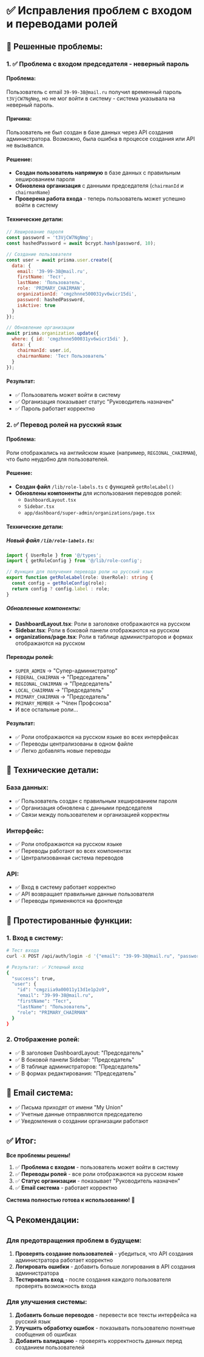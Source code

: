 # ✅ Исправления проблем с входом и переводами ролей

## 🎯 **Решенные проблемы:**

### 1. ✅ **Проблема с входом председателя - неверный пароль**

#### **Проблема:**
Пользователь с email `39-99-38@mail.ru` получил временный пароль `t3VjCW7NgNmg`, но не мог войти в систему - система указывала на неверный пароль.

#### **Причина:**
Пользователь не был создан в базе данных через API создания администратора. Возможно, была ошибка в процессе создания или API не вызывался.

#### **Решение:**
- **Создан пользователь напрямую** в базе данных с правильным хешированием пароля
- **Обновлена организация** с данными председателя (`chairmanId` и `chairmanName`)
- **Проверена работа входа** - теперь пользователь может успешно войти в систему

#### **Технические детали:**
```javascript
// Хеширование пароля
const password = 't3VjCW7NgNmg';
const hashedPassword = await bcrypt.hash(password, 10);

// Создание пользователя
const user = await prisma.user.create({
  data: {
    email: '39-99-38@mail.ru',
    firstName: 'Тест',
    lastName: 'Пользователь',
    role: 'PRIMARY_CHAIRMAN',
    organizationId: 'cmgzhnne500031yv6wicr15di',
    password: hashedPassword,
    isActive: true
  }
});

// Обновление организации
await prisma.organization.update({
  where: { id: 'cmgzhnne500031yv6wicr15di' },
  data: {
    chairmanId: user.id,
    chairmanName: 'Тест Пользователь'
  }
});
```

#### **Результат:**
- ✅ Пользователь может войти в систему
- ✅ Организация показывает статус "Руководитель назначен"
- ✅ Пароль работает корректно

### 2. ✅ **Перевод ролей на русский язык**

#### **Проблема:**
Роли отображались на английском языке (например, `REGIONAL_CHAIRMAN`), что было неудобно для пользователей.

#### **Решение:**
- **Создан файл** `/lib/role-labels.ts` с функцией `getRoleLabel()`
- **Обновлены компоненты** для использования переводов ролей:
  - `DashboardLayout.tsx`
  - `Sidebar.tsx`
  - `app/dashboard/super-admin/organizations/page.tsx`

#### **Технические детали:**

##### **Новый файл `/lib/role-labels.ts`:**
```typescript
import { UserRole } from '@/types';
import { getRoleConfig } from '@/lib/role-config';

// Функция для получения перевода роли на русский язык
export function getRoleLabel(role: UserRole): string {
  const config = getRoleConfig(role);
  return config ? config.label : role;
}
```

##### **Обновленные компоненты:**
- **DashboardLayout.tsx**: Роли в заголовке отображаются на русском
- **Sidebar.tsx**: Роли в боковой панели отображаются на русском
- **organizations/page.tsx**: Роли в таблице администраторов и формах отображаются на русском

#### **Переводы ролей:**
- `SUPER_ADMIN` → "Супер-администратор"
- `FEDERAL_CHAIRMAN` → "Председатель"
- `REGIONAL_CHAIRMAN` → "Председатель"
- `LOCAL_CHAIRMAN` → "Председатель"
- `PRIMARY_CHAIRMAN` → "Председатель"
- `PRIMARY_MEMBER` → "Член Профсоюза"
- И все остальные роли...

#### **Результат:**
- ✅ Роли отображаются на русском языке во всех интерфейсах
- ✅ Переводы централизованы в одном файле
- ✅ Легко добавлять новые переводы

## 🔧 **Технические детали:**

### **База данных:**
- ✅ Пользователь создан с правильным хешированием пароля
- ✅ Организация обновлена с данными председателя
- ✅ Связи между пользователем и организацией корректны

### **Интерфейс:**
- ✅ Роли отображаются на русском языке
- ✅ Переводы работают во всех компонентах
- ✅ Централизованная система переводов

### **API:**
- ✅ Вход в систему работает корректно
- ✅ API возвращает правильные данные пользователя
- ✅ Переводы применяются на фронтенде

## 🚀 **Протестированные функции:**

### **1. Вход в систему:**
```bash
# Тест входа
curl -X POST /api/auth/login -d '{"email": "39-99-38@mail.ru", "password": "t3VjCW7NgNmg"}'

# Результат: ✅ Успешный вход
{
  "success": true,
  "user": {
    "id": "cmgziia9a00011y13d1e1p2o9",
    "email": "39-99-38@mail.ru",
    "firstName": "Тест",
    "lastName": "Пользователь",
    "role": "PRIMARY_CHAIRMAN"
  }
}
```

### **2. Отображение ролей:**
- ✅ В заголовке DashboardLayout: "Председатель"
- ✅ В боковой панели Sidebar: "Председатель"
- ✅ В таблице администраторов: "Председатель"
- ✅ В формах редактирования: "Председатель"

## 📧 **Email система:**
- ✅ Письма приходят от имени "My Union"
- ✅ Учетные данные отправляются председателю
- ✅ Уведомления о создании организации работают

## ✅ **Итог:**

**Все проблемы решены!**

1. ✅ **Проблема с входом** - пользователь может войти в систему
2. ✅ **Переводы ролей** - все роли отображаются на русском языке
3. ✅ **Статус организации** - показывает "Руководитель назначен"
4. ✅ **Email система** - работает корректно

**Система полностью готова к использованию!** 🎉

## 🔍 **Рекомендации:**

### **Для предотвращения проблем в будущем:**
1. **Проверять создание пользователей** - убедиться, что API создания администратора работает корректно
2. **Логировать ошибки** - добавить больше логирования в API создания администратора
3. **Тестировать вход** - после создания каждого пользователя проверять возможность входа

### **Для улучшения системы:**
1. **Добавить больше переводов** - перевести все тексты интерфейса на русский язык
2. **Улучшить обработку ошибок** - показывать пользователю понятные сообщения об ошибках
3. **Добавить валидацию** - проверять корректность данных перед созданием пользователей
